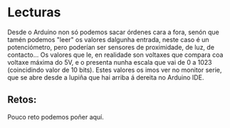 # Lecturas
Desde o Arduino non só podemos sacar órdenes cara a fora, senón que tamén podemos "leer" os valores dalgunha entrada, neste caso é un potenciómetro, pero poderían ser sensores de proximidade, de luz, de contacto...
Os valores que le, en realidade son voltaxes que compara coa voltaxe máxima do 5V, e o presenta nunha escala que vai de 0 a 1023 (coincidindo valor de 10 bits).
Estes valores os imos ver no monitor serie, que se abre desde a lupiña que hai arriba á dereita no Arduino IDE.

## Retos:
Pouco reto podemos poñer aquí.
